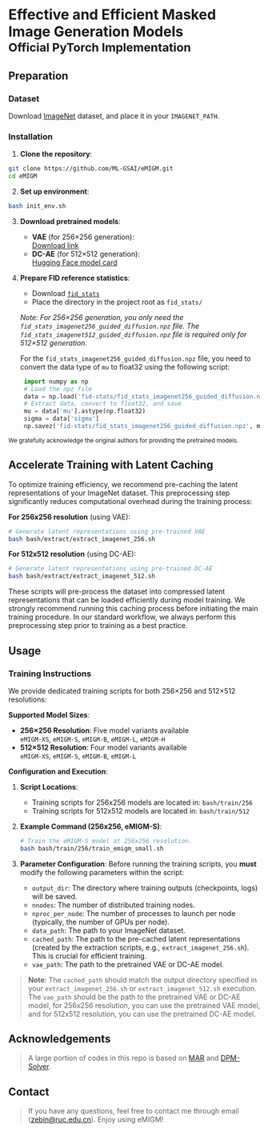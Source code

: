 # Effective and Efficient Masked Image Generation Models<br><sub>Official PyTorch Implementation</sub>


## Preparation

### Dataset
Download [ImageNet](http://image-net.org/download) dataset, and place it in your `IMAGENET_PATH`.

### Installation

1. **Clone the repository**:
```bash
git clone https://github.com/ML-GSAI/eMIGM.git
cd eMIGM
```

2. **Set up environment**:
```bash
bash init_env.sh
```

3. **Download pretrained models**:
   - **VAE** (for 256×256 generation):  
     [Download link](https://www.dropbox.com/scl/fi/hhmuvaiacrarfg28qxhwz/kl16.ckpt?rlkey=l44xipsezc8atcffdp4q7mwmh&dl=0)
   - **DC-AE** (for 512×512 generation):  
     [Hugging Face model card](https://huggingface.co/mit-han-lab/dc-ae-f32c32-in-1.0)

4. **Prepare FID reference statistics**:
   - Download [`fid_stats`](https://drive.google.com/drive/folders/1yo-XhqbPue3rp5P57j6QbA5QZx6KybvP)
   - Place the directory in the project root as `fid_stats/`  
   
   *Note: For 256×256 generation, you only need the `fid_stats_imagenet256_guided_diffusion.npz` file. The `fid_stats_imagenet512_guided_diffusion.npz` file is required only for 512×512 generation.*
   
   For the `fid_stats_imagenet256_guided_diffusion.npz` file, you need to convert the data type of `mu` to float32 using the following script:
   ```python
    import numpy as np
    # Load the npz file
    data = np.load('fid-stats/fid_stats_imagenet256_guided_diffusion.npz')
    # Extract data, convert to float32, and save
    mu = data['mu'].astype(np.float32)
    sigma = data['sigma']
    np.savez('fid-stats/fid_stats_imagenet256_guided_diffusion.npz', mu=mu, sigma=sigma)
   ```

<small>We gratefully acknowledge the original authors for providing the pretrained models.</small>

## Accelerate Training with Latent Caching
To optimize training efficiency, we recommend pre-caching the latent representations of your ImageNet dataset. This preprocessing step significantly reduces computational overhead during the training process:

**For 256x256 resolution** (using VAE):
```bash
# Generate latent representations using pre-trained VAE
bash bash/extract/extract_imagenet_256.sh
```

**For 512x512 resolution** (using DC-AE):
```bash
# Generate latent representations using pre-trained DC-AE 
bash bash/extract/extract_imagenet_512.sh
```

These scripts will pre-process the dataset into compressed latent representations that can be loaded efficiently during model training. We strongly recommend running this caching process before initiating the main training procedure. In our standard workflow, we always perform this preprocessing step prior to training as a best practice.

## Usage

### Training Instructions

We provide dedicated training scripts for both 256×256 and 512×512 resolutions:

**Supported Model Sizes**:
- **256×256 Resolution**: Five model variants available  
  `eMIGM-XS`, `eMIGM-S`, `eMIGM-B`, `eMIGM-L`, `eMIGM-H`
- **512×512 Resolution**: Four model variants available  
  `eMIGM-XS`, `eMIGM-S`, `eMIGM-B`, `eMIGM-L`

**Configuration and Execution**:

1.  **Script Locations**:
    *   Training scripts for 256x256 models are located in: `bash/train/256`
    *   Training scripts for 512x512 models are located in: `bash/train/512`

2.  **Example Command (256x256, eMIGM-S)**:

    ```bash
    # Train the eMIGM-S model at 256x256 resolution.
    bash bash/train/256/train_emigm_small.sh
    ```

3.  **Parameter Configuration**: Before running the training scripts, you **must** modify the following parameters within the script:

    *   `output_dir`:  The directory where training outputs (checkpoints, logs) will be saved.
    *   `nnodes`:      The number of distributed training nodes.
    *   `nproc_per_node`: The number of processes to launch per node (typically, the number of GPUs per node).
    *   `data_path`:    The path to your ImageNet dataset.
    *   `cached_path`:  The path to the pre-cached latent representations (created by the extraction scripts, e.g., `extract_imagenet_256.sh`).  This is crucial for efficient training.
    *   `vae_path`:     The path to the pretrained VAE or DC-AE model.

> **Note**: The `cached_path` should match the output directory specified in your `extract_imagenet_256.sh` or `extract_imagenet_512.sh` execution. The `vae_path` should be the path to the pretrained VAE or DC-AE model, for 256x256 resolution, you can use the pretrained VAE model, and for 512x512 resolution, you can use the pretrained DC-AE model.

## Acknowledgements
> A large portion of codes in this repo is based on [MAR](https://github.com/LTH14/mar) and [DPM-Solver](https://github.com/LuChengTHU/dpm-solver).

## Contact

> If you have any questions, feel free to contact me through email (zebin@ruc.edu.cn). Enjoy using eMIGM!
